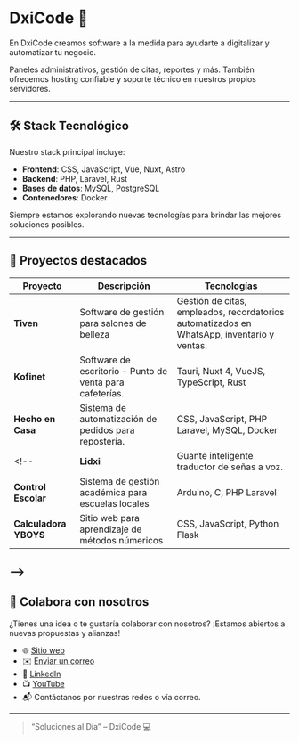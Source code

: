 # DxiCode 🚀

En DxiCode creamos software a la medida para ayudarte a digitalizar y automatizar tu negocio.

Paneles administrativos, gestión de citas, reportes y más. También ofrecemos hosting confiable y soporte técnico en nuestros propios servidores.

---

## 🛠️ Stack Tecnológico

Nuestro stack principal incluye:

- **Frontend**: CSS, JavaScript, Vue, Nuxt, Astro
- **Backend**: PHP, Laravel, Rust
- **Bases de datos**: MySQL, PostgreSQL
- **Contenedores**: Docker

Siempre estamos explorando nuevas tecnologías para brindar las mejores soluciones posibles.

---

## 📂 Proyectos destacados

| Proyecto        | Descripción                                                  | Tecnologías              |
|----------------|--------------------------------------------------------------|--------------------------|
| **Tiven** | Software de gestión para salones de belleza | Gestión de citas, empleados, recordatorios automatizados en WhatsApp, inventario y ventas. | VueJS, TypeScript, PHP Laravel, MySQL, Docker |
| **Kofinet** | Software de escritorio - Punto de venta para cafeterías. | Tauri, Nuxt 4, VueJS, TypeScript, Rust |
| **Hecho en Casa** | Sistema de automatización de pedidos para repostería. | CSS, JavaScript, PHP Laravel, MySQL, Docker |
<!-- | **Lidxi** | Guante inteligente traductor de señas a voz.          | Arduino, C, Python Flask, Docker   |
| **Control Escolar** | Sistema de gestión académica para escuelas locales          | Arduino, C, PHP Laravel |
| **Calculadora YBOYS** | Sitio web para aprendizaje de métodos númericos | CSS, JavaScript, Python Flask |
-->
---

## 🤝 Colabora con nosotros

¿Tienes una idea o te gustaría colaborar con nosotros? ¡Estamos abiertos a nuevas propuestas y alianzas!

- 🌐 [Sitio web](https://dxicode.com)
- ✉️ [Enviar un correo](mailto:contacto@dxicode.com)
- 💼 [LinkedIn](https://linkedin.com/company/dxicode)
- 📺 [YouTube](https://www.youtube.com/@DxiCode)
- 📬 Contáctanos por nuestras redes o vía correo.

---

> “Soluciones al Día” – DxiCode 💻
